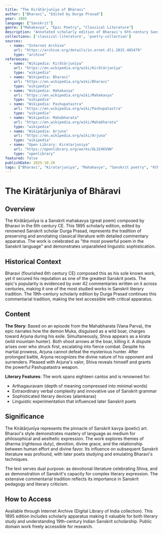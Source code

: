 ```yaml
---
title: "The Kirātārjunīya of Bhāravi"
author: ["Bharavi", "Edited by Durga Prasad"]
year: 1895
language: ["Sanskrit"]
genre: ["Mahakavya", "Epic Poetry", "Classical Literature"]
description: "Annotated scholarly edition of Bharavi's 6th-century Sanskrit mahakavya depicting the combat between Arjuna and Shiva disguised as a kirata (mountain hunter). Regarded as one of the most powerful poems in Sanskrit literature, the epic spans eighteen cantos narrating how Arjuna earns the Pashupatastra through battle with the divine hunter. Noted for extraordinary linguistic complexity, brevity, and depth (arthagauravam), with over 42 commentaries written on it."
collections: ['classical-literature', 'poetry-collection']
sources:
  - name: "Internet Archive"
    url: "https://archive.org/details/in.ernet.dli.2015.485479"
    type: "archive"
references:
  - name: "Wikipedia: Kirātārjunīya"
    url: "https://en.wikipedia.org/wiki/Kirātārjunīya"
    type: "wikipedia"
  - name: "Wikipedia: Bharavi"
    url: "https://en.wikipedia.org/wiki/Bharavi"
    type: "wikipedia"
  - name: "Wikipedia: Mahakavya"
    url: "https://en.wikipedia.org/wiki/Mahakavya"
    type: "wikipedia"
  - name: "Wikipedia: Pashupatastra"
    url: "https://en.wikipedia.org/wiki/Pashupatastra"
    type: "wikipedia"
  - name: "Wikipedia: Mahabharata"
    url: "https://en.wikipedia.org/wiki/Mahabharata"
    type: "wikipedia"
  - name: "Wikipedia: Arjuna"
    url: "https://en.wikipedia.org/wiki/Arjuna"
    type: "wikipedia"
  - name: "Open Library: Kiratarjuniya"
    url: "https://openlibrary.org/works/OL324659W"
    type: "openlibrary"
featured: false
publishDate: 2025-10-26
tags: ["Bharavi", "Kiratarjuniya", "Mahakavya", "Sanskrit poetry", "6th century", "Arjuna", "Shiva", "Pashupatastra", "Classical Sanskrit", "Epic literature", "Durga Prasad", "Mahabharata", "Kavya", "Literary criticism"]
---
```


# The Kirātārjunīya of Bhāravi

## Overview

The Kirātārjunīya is a Sanskrit mahakavya (great poem) composed by Bharavi in the 6th century CE. This 1895 scholarly edition, edited by renowned Sanskrit scholar Durga Prasad, represents the tradition of preserving and annotating classical literature with detailed commentary apparatus. The work is celebrated as "the most powerful poem in the Sanskrit language" and demonstrates unparalleled linguistic sophistication.

## Historical Context

Bharavi (flourished 6th century CE) composed this as his sole known work, yet it secured his reputation as one of the greatest Sanskrit poets. The epic's popularity is evidenced by over 42 commentaries written on it across centuries, making it one of the most studied works in Sanskrit literary tradition. The 19th-century scholarly edition by Durga Prasad continues this commentarial tradition, making the text accessible with critical apparatus.

## Content

**The Story**: Based on an episode from the Mahabharata (Vana Parva), the epic narrates how the demon Muka, disguised as a wild boar, charges toward Arjuna during his exile. Simultaneously, Shiva appears as a kirata (wild mountain hunter). Both shoot arrows at the boar, killing it. A dispute arises over who struck first, escalating into fierce combat. Despite his martial prowess, Arjuna cannot defeat the mysterious hunter. After prolonged battle, Arjuna recognizes the divine nature of his opponent and surrenders. Pleased with Arjuna's valor, Shiva reveals himself and grants the powerful Pashupatastra weapon.

**Literary Features**: The work spans eighteen cantos and is renowned for:
- Arthagauravam (depth of meaning compressed into minimal words)
- Extraordinary verbal complexity and innovative use of Sanskrit grammar
- Sophisticated literary devices (alamkaras)
- Linguistic experimentation that influenced later Sanskrit poets

## Significance

The Kirātārjunīya represents the pinnacle of Sanskrit kavya (poetic) art. Bharavi's style demonstrates mastery of language as medium for philosophical and aesthetic expression. The work explores themes of dharma (righteous duty), devotion, divine grace, and the relationship between human effort and divine favor. Its influence on subsequent Sanskrit literature was profound, with later poets studying and emulating Bharavi's techniques.

The text serves dual purpose: as devotional literature celebrating Shiva, and as demonstration of Sanskrit's capacity for complex literary expression. The extensive commentarial tradition reflects its importance in Sanskrit pedagogy and literary criticism.

## How to Access

Available through Internet Archive (Digital Library of India collection). This 1895 edition includes scholarly apparatus making it valuable for both literary study and understanding 19th-century Indian Sanskrit scholarship. Public domain work freely accessible for research.
